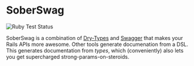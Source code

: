 # SoberSwag

![Ruby Test Status](https://github.com/SonderMindOrg/sober_swag/workflows/Ruby/badge.svg?branch=master)

SoberSwag is a combination of [Dry-Types](https://dry-rb.org/gems/dry-types/1.2/) and [Swagger](https://swagger.io/) that makes your Rails APIs more awesome.
Other tools generate documenation from a DSL.
This generates documentation from *types*, which (conveniently) also lets you get supercharged strong-params-on-steroids.
